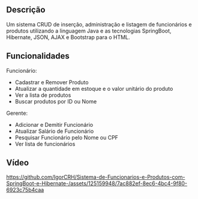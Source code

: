 ## Descrição
Um sistema CRUD de inserção, administração e listagem de funcionários e produtos utilizando a linguagem Java e as tecnologias SpringBoot, Hibernate, JSON, AJAX e Bootstrap para o HTML.

## Funcionalidades
Funcionário:
- Cadastrar e Remover Produto
- Atualizar a quantidade em estoque e o valor unitário do produto
- Ver a lista de produtos
- Buscar produtos por ID ou Nome

Gerente:
- Adicionar e Demitir Funcionário
- Atualizar Salário de Funcionário
- Pesquisar Funcionário pelo Nome ou CPF
- Ver lista de funcionários

## Vídeo



https://github.com/IgorCRH/Sistema-de-Funcionarios-e-Produtos-com-SpringBoot-e-Hibernate-/assets/125159948/7ac882ef-8ec6-4bc4-9f80-6923c75b4caa

